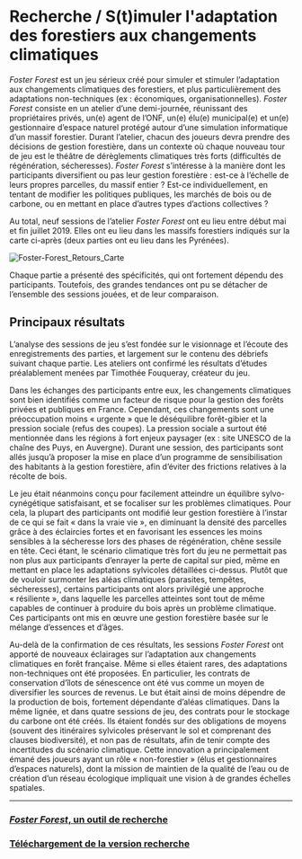 # Recherche / S(t)imuler l'adaptation des forestiers aux changements climatiques

*Foster Forest* est un jeu sérieux créé pour simuler et stimuler l’adaptation aux changements climatiques des forestiers, et plus particulièrement des adaptations non-techniques (ex : économiques, organisationnelles). *Foster Forest* consiste en un atelier d’une demi-journée, réunissant des propriétaires privés, un(e) agent de l’ONF, un(e) élu(e) municipal(e) et un(e) gestionnaire d’espace naturel protégé autour d’une simulation informatique d’un massif forestier. Durant l’atelier, chacun des joueurs devra prendre des décisions de gestion forestière, dans un contexte où chaque nouveau tour de jeu est le théâtre de dérèglements climatiques très forts (difficultés de régénération, sécheresses). *Foster Forest* s’intéresse à la manière dont les participants diversifient ou pas leur gestion forestière : est-ce à l’échelle de leurs propres parcelles, du massif entier ? Est-ce individuellement, en tentant de modifier les politiques publiques, les marchés de bois ou de carbone, ou en mettant en place d’autres types d’actions collectives ?

Au total, neuf sessions de l’atelier *Foster Forest* ont eu lieu entre début mai et fin juillet 2019. Elles ont eu lieu dans les massifs forestiers indiqués sur la carte ci-après (deux parties ont eu lieu dans les Pyrénées).


![Foster-Forest_Retours_Carte](https://timotheefouqueray.github.io/fosterforest/recherche/Foster-Forest_Retours_Carte.png)

Chaque partie a présenté des spécificités, qui ont fortement dépendu des participants. Toutefois, des grandes tendances ont pu se détacher de l’ensemble des sessions jouées, et de leur comparaison.

## Principaux résultats

L’analyse des sessions de jeu s’est fondée sur le visionnage et l’écoute des enregistrements des parties, et largement sur le contenu des débriefs suivant chaque partie. Les ateliers ont confirmé les résultats d’études préalablement menées par Timothée Fouqueray, créateur du jeu.

Dans les échanges des participants entre eux, les changements climatiques sont bien identifiés comme un facteur de risque pour la gestion des forêts privées et publiques en France. Cependant, ces changements sont une préoccupation moins « urgente » que le déséquilibre forêt-gibier et la pression sociale (refus des coupes). La pression sociale a surtout été mentionnée dans les régions à fort enjeux paysager (ex : site UNESCO de la chaîne des Puys, en Auvergne). Durant une session, des participants sont allés jusqu’à proposer la mise en place d’un programme de sensibilisation des habitants à la gestion forestière, afin d’éviter des frictions relatives à la récolte de bois.

Le jeu était néanmoins conçu pour facilement atteindre un équilibre sylvo-cynégétique satisfaisant, et se focaliser sur les problèmes climatiques. Pour cela, la plupart des participants ont modifié leur gestion forestière à l’instar de ce qui se fait « dans la vraie vie », en diminuant la densité des parcelles grâce à des éclaircies fortes et en favorisant les essences les moins sensibles à la sécheresse lors des phases de régénération, chêne sessile en tête. Ceci étant, le scénario climatique très fort du jeu ne permettait pas non plus aux participants d’enrayer la perte de capital sur pied, même en mettant en place les adaptations sylvicoles détaillées ci-dessus. Plutôt que de vouloir surmonter les aléas climatiques (parasites, tempêtes, sécheresses), certains participants ont alors privilégié une approche « résiliente », dans laquelle les parcelles atteintes sont tout de même capables de continuer à produire du bois après un problème climatique. Ces participants ont mis en œuvre une gestion forestière basée sur le mélange d’essences et d’âges.

Au-delà de la confirmation de ces résultats, les sessions *Foster Forest* ont apporté de nouveaux éclairages sur l’adaptation aux changements climatiques en forêt française. Même si elles étaient rares, des adaptations non-techniques ont été proposées. En particulier, les contrats de conservation d’îlots de sénescence ont été vus comme un moyen de diversifier les sources de revenus. Le but était ainsi de moins dépendre de la production de bois, fortement dépendante d’aléas climatiques. Dans la même lignée, et dans quatre sessions de jeu, des contrats pour le stockage du carbone ont été créés. Ils étaient fondés sur des obligations de moyens (souvent des itinéraires sylvicoles préservant le sol et comprenant des clauses biodiversité), et non pas de résultats, afin de tenir compte des incertitudes du scénario climatique. Cette innovation a principalement émané des joueurs ayant un rôle « non-forestier » (élus et gestionnaires d’espaces naturels), dont la mission de maintien de la qualité de l’eau ou de création d’un réseau écologique impliquait une vision à de grandes échelles spatiales.


* * *

### [_Foster Forest_, un outil de recherche](https://timotheefouqueray.github.io/fosterforest/recherche/objectif-results)

### [Téléchargement de la version recherche](https://timotheefouqueray.github.io/fosterforest/recherche/telecharger-recherche)
